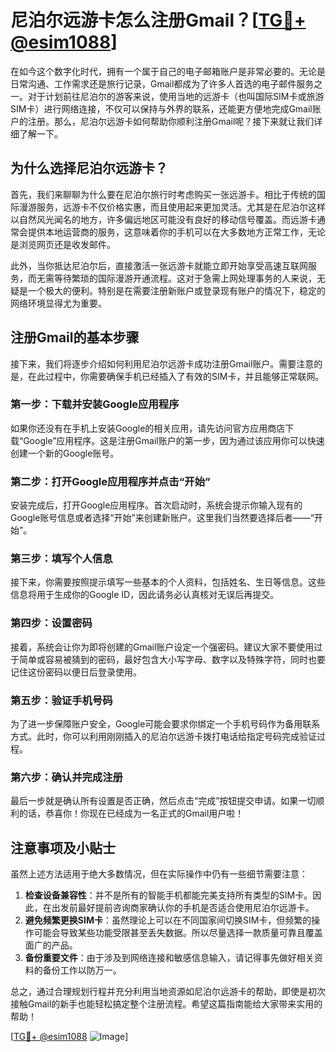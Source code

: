 # 尼泊尔远游卡怎么注册Gmail？[[TG💪+ @esim1088](https://t.me/s/esim1088)]

在如今这个数字化时代，拥有一个属于自己的电子邮箱账户是非常必要的。无论是日常沟通、工作需求还是旅行记录，Gmail都成为了许多人首选的电子邮件服务之一。对于计划前往尼泊尔的游客来说，使用当地的远游卡（也叫国际SIM卡或旅游SIM卡）进行网络连接，不仅可以保持与外界的联系，还能更方便地完成Gmail账户的注册。那么，尼泊尔远游卡如何帮助你顺利注册Gmail呢？接下来就让我们详细了解一下。

## 为什么选择尼泊尔远游卡？

首先，我们来聊聊为什么要在尼泊尔旅行时考虑购买一张远游卡。相比于传统的国际漫游服务，远游卡不仅价格实惠，而且使用起来更加灵活。尤其是在尼泊尔这样以自然风光闻名的地方，许多偏远地区可能没有良好的移动信号覆盖。而远游卡通常会提供本地运营商的服务，这意味着你的手机可以在大多数地方正常工作，无论是浏览网页还是收发邮件。

此外，当你抵达尼泊尔后，直接激活一张远游卡就能立即开始享受高速互联网服务，而无需等待繁琐的国际漫游开通流程。这对于急需上网处理事务的人来说，无疑是一个极大的便利。特别是在需要注册新账户或登录现有账户的情况下，稳定的网络环境显得尤为重要。

## 注册Gmail的基本步骤

接下来，我们将逐步介绍如何利用尼泊尔远游卡成功注册Gmail账户。需要注意的是，在此过程中，你需要确保手机已经插入了有效的SIM卡，并且能够正常联网。

### 第一步：下载并安装Google应用程序

如果你还没有在手机上安装Google的相关应用，请先访问官方应用商店下载“Google”应用程序。这是注册Gmail账户的第一步，因为通过该应用你可以快速创建一个新的Google账号。

### 第二步：打开Google应用程序并点击“开始”

安装完成后，打开Google应用程序。首次启动时，系统会提示你输入现有的Google账号信息或者选择“开始”来创建新账户。这里我们当然要选择后者——“开始”。

### 第三步：填写个人信息

接下来，你需要按照提示填写一些基本的个人资料，包括姓名、生日等信息。这些信息将用于生成你的Google ID，因此请务必认真核对无误后再提交。

### 第四步：设置密码

接着，系统会让你为即将创建的Gmail账户设定一个强密码。建议大家不要使用过于简单或容易被猜到的密码，最好包含大小写字母、数字以及特殊字符，同时也要记住这份密码以便日后登录使用。

### 第五步：验证手机号码

为了进一步保障账户安全，Google可能会要求你绑定一个手机号码作为备用联系方式。此时，你可以利用刚刚插入的尼泊尔远游卡拨打电话给指定号码完成验证过程。

### 第六步：确认并完成注册

最后一步就是确认所有设置是否正确，然后点击“完成”按钮提交申请。如果一切顺利的话，恭喜你！你现在已经成为一名正式的Gmail用户啦！

## 注意事项及小贴士

虽然上述方法适用于绝大多数情况，但在实际操作中仍有一些细节需要注意：

1. **检查设备兼容性**：并不是所有的智能手机都能完美支持所有类型的SIM卡。因此，在出发前最好提前咨询商家确认你的手机是否适合使用尼泊尔远游卡。
2. **避免频繁更换SIM卡**：虽然理论上可以在不同国家间切换SIM卡，但频繁的操作可能会导致某些功能受限甚至丢失数据。所以尽量选择一款质量可靠且覆盖面广的产品。
3. **备份重要文件**：由于涉及到网络连接和敏感信息输入，请记得事先做好相关资料的备份工作以防万一。

总之，通过合理规划行程并充分利用当地资源如尼泊尔远游卡的帮助，即使是初次接触Gmail的新手也能轻松搞定整个注册流程。希望这篇指南能给大家带来实用的帮助！

[[TG💪+ @esim1088](https://t.me/s/esim1088) ![Image](https://i.postimg.cc/4NQfJmqS/Snipaste-2025-05-13-00-14-12.png)]